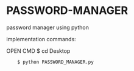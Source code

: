 # PASSWORD-MANAGER
password manager using python

implementation commands:

  OPEN CMD 
        $ cd Desktop


        $ python PASSWORD_MANAGER.py

